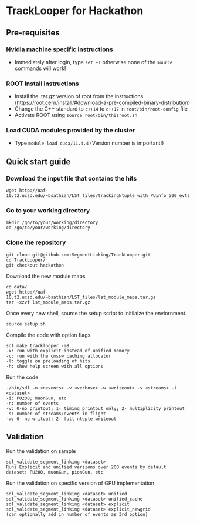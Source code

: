 # TrackLooper for Hackathon

## Pre-requisites
### Nvidia machine specific instructions

* Immediately after login, type `set +T` otherwise none of the `source` commands will work!

### ROOT Install instructions

* Install the .tar.gz version of root from the instructions (https://root.cern/install/#download-a-pre-compiled-binary-distribution)
* Change the C++ standard to `c++14` to `c++17` in `root/bin/root-config` file
* Activate ROOT using `source root/bin/thisroot.sh`

### Load CUDA modules provided by the cluster
* Type `module load cuda/11.4.4` (Version number is important!)

## Quick start guide

### Download the input file that contains the hits

    wget http://uaf-10.t2.ucsd.edu/~bsathian/LST_files/trackingNtuple_with_PUinfo_500_evts.root

### Go to your working directory

    mkdir /go/to/your/working/directory
    cd /go/to/your/working/directory
    
### Clone the repository

    git clone git@github.com:SegmentLinking/TrackLooper.git
    cd TrackLooper/
    git checkout hackathon

Download the new module maps

    cd data/
    wget http://uaf-10.t2.ucsd.edu/~bsathian/LST_files/lst_module_maps.tar.gz
    tar -xzvf lst_module_maps.tar.gz 

Once every new shell, source the setup script to initilaize the enviornment.

    source setup.sh

Compile the code with option flags

    sdl_make_tracklooper -m8
    -x: run with explicit instead of unified memory
    -c: run with the cmssw caching allocator
    -l: toggle on preloading of hits
    -h: show help screen with all options
 Run the code
 
    ./bin/sdl -n <nevents> -v <verbose> -w <writeout> -s <streams> -i <dataset>
    -i: PU200; muonGun, etc
    -n: number of events
    -v: 0-no printout; 1- timing printout only; 2- multiplicity printout
    -s: number of streams/events in flight
    -w: 0- no writout; 2- full ntuple writeout
    


## Validation
Run the validation on sample

    sdl_validate_segment_linking <dataset> 
    Runs Explicit and unified versions over 200 events by default
    dataset: PU200, muonGun, pionGun, etc

Run the validation on specific version of GPU implementation

    sdl_validate_segment_linking <dataset> unified
    sdl_validate_segment_linking <dataset> unified_cache
    sdl_validate_segment_linking <dataset> explicit
    sdl_validate_segment_linking <dataset> explicit_newgrid
    (can optionally add in number of events as 3rd option)
